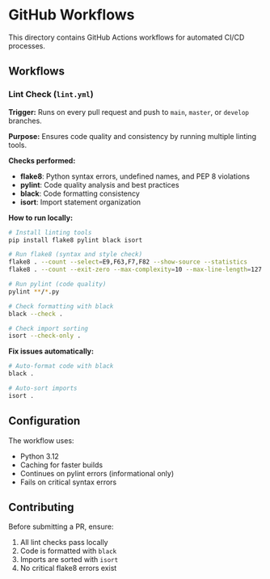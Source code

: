 # GitHub Workflows

This directory contains GitHub Actions workflows for automated CI/CD processes.

## Workflows

### Lint Check (`lint.yml`)

**Trigger:** Runs on every pull request and push to `main`, `master`, or `develop` branches.

**Purpose:** Ensures code quality and consistency by running multiple linting tools.

**Checks performed:**
- **flake8**: Python syntax errors, undefined names, and PEP 8 violations
- **pylint**: Code quality analysis and best practices
- **black**: Code formatting consistency
- **isort**: Import statement organization

**How to run locally:**

```bash
# Install linting tools
pip install flake8 pylint black isort

# Run flake8 (syntax and style check)
flake8 . --count --select=E9,F63,F7,F82 --show-source --statistics
flake8 . --count --exit-zero --max-complexity=10 --max-line-length=127 --statistics

# Run pylint (code quality)
pylint **/*.py

# Check formatting with black
black --check .

# Check import sorting
isort --check-only .
```

**Fix issues automatically:**

```bash
# Auto-format code with black
black .

# Auto-sort imports
isort .
```

## Configuration

The workflow uses:
- Python 3.12
- Caching for faster builds
- Continues on pylint errors (informational only)
- Fails on critical syntax errors

## Contributing

Before submitting a PR, ensure:
1. All lint checks pass locally
2. Code is formatted with `black`
3. Imports are sorted with `isort`
4. No critical flake8 errors exist

